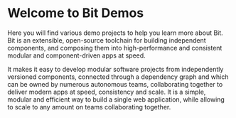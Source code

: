# Welcome to Bit Demos

Here you will find various demo projects to help you learn more about Bit. Bit is an extensible, open-source toolchain for building independent components, and composing them into high-performance and consistent modular and component-driven apps at speed.

It makes it easy to develop modular software projects from independently versioned components, connected through a dependency graph and which can be owned by numerous autonomous teams, collaborating together to deliver modern apps at speed, consistency and scale. It is a simple, modular and efficient way to build a single web application, while allowing to scale to any amount on teams collaborating together.
